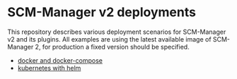 # SCM-Manager v2 deployments

This repository describes various deployment scenarios for SCM-Manager v2 and its plugins.
All examples are using the latest available image of SCM-Manager 2, for production a fixed version should be specified.

* [docker and docker-compose](docker)
* [kubernetes with helm](helm)